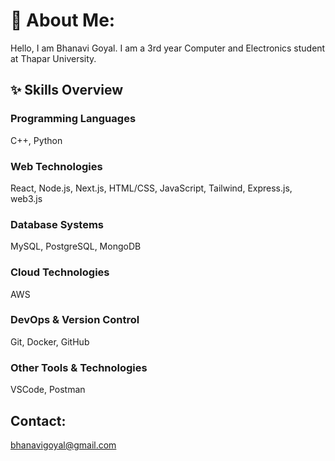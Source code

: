 # 💫 About Me:
Hello, I am Bhanavi Goyal. I am a 3rd year Computer and Electronics student at Thapar University. <br> 
## ✨ Skills Overview

### Programming Languages
C++, Python

### Web Technologies
React, Node.js, Next.js, HTML/CSS, JavaScript, Tailwind, Express.js, web3.js

### Database Systems
MySQL, PostgreSQL, MongoDB

### Cloud Technologies
AWS

### DevOps & Version Control
Git, Docker, GitHub

### Other Tools & Technologies
VSCode, Postman
<br>

## Contact:
bhanavigoyal@gmail.com
